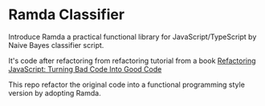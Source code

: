 # Ramda Classifier
Introduce Ramda a practical functional library for JavaScript/TypeScript by Naive Bayes classifier script.

It's code after refactoring from refactoring tutorial from a book [Refactoring JavaScript: Turning Bad Code Into Good Code](https://www.amazon.com/Refactoring-JavaScript-Turning-Code-Into-ebook/dp/B06XK1V629)

This repo refactor the original code into a functional programming style version by adopting Ramda.
